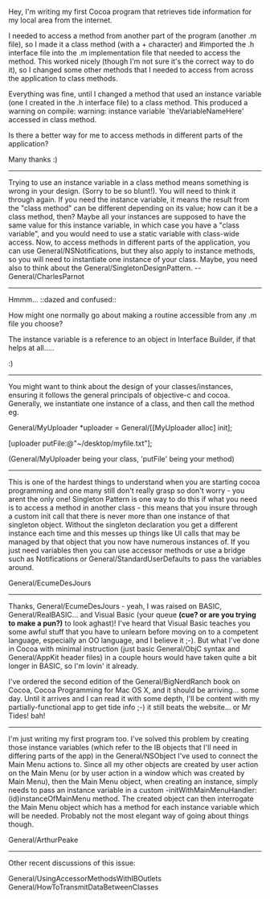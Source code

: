 Hey, I'm writing my first Cocoa program that retrieves tide information for my local area from the internet.

I needed to access a method from another part of the program (another .m file), so I made it a class method (with a + character) and #imported the .h interface file into the .m implementation file that needed to access the method. This worked nicely (though I'm not sure it's the correct way to do it), so I changed some other methods that I needed to access from across the application to class methods.

Everything was fine, until I changed a method that used an instance variable (one I created in the .h interface file) to a class method. This produced a warning on compile:     warning: instance variable `theVariableNameHere' accessed in class method.

Is there a better way for me to access methods in different parts of the application?

Many thanks :)

----

Trying to use an instance variable in a class method means something is wrong in your design. (Sorry to be so blunt!). You will need to think it through again. If you need the instance variable, it means the result from the "class method" can be different depending on its value; how can it be a class method, then? Maybe all your instances are supposed to have the same value for this instance variable, in which case you have a "class variable", and you would need to use a static variable with class-wide access.
Now, to access methods in different parts of the application, you can use General/NSNotifications, but they also apply to instance methods, so you will need to instantiate one instance of your class.
Maybe, you need also to think about the General/SingletonDesignPattern. --General/CharlesParnot

----

Hmmm... ::dazed and confused::

How might one normally go about making a routine accessible from any .m file you choose?

The instance variable is a reference to an object in Interface Builder, if that helps at all.....

:)

----

You might want to think about the design of your classes/instances, ensuring it follows the general principals of objective-c and cocoa.
Generally, we instantiate one instance of a class, and then call the method eg.

General/MyUploader *uploader = General/[[MyUploader alloc] init];

[uploader putFile:@"~/desktop/myfile.txt"];

(General/MyUploader being your class, 'putFile' being your method)

----

This is one of the hardest things to understand when you are starting cocoa programming and one many still don't really grasp so don't worry - you arent the only one!  Singleton Pattern is one way to do this if what you need is to access a method in another class - this means that you insure through a custom init call that there is never more than one instance of that singleton object.  Without the singleton declaration you get a different instance each time and this messes up things like UI calls that may be managed by that object that you now have numerous instances of.  If you just need variables then you can use accessor methods or use a bridge such as Notifications or General/StandardUserDefaults to pass the variables around.

General/EcumeDesJours

----

Thanks, General/EcumeDesJours - yeah, I was raised on BASIC, General/RealBASIC... and Visual Basic (your queue **(cue? or are you trying to make a pun?)** to look aghast)! I've heard that Visual Basic teaches you some awful stuff that you have to unlearn before moving on to a competent language, especially an OO language, and I believe it ;-). But what I've done in Cocoa with minimal instruction (just basic General/ObjC syntax and General/AppKit header files) in a couple hours would have taken quite a bit longer in BASIC, so I'm lovin' it already.

I've ordered the second edition of the General/BigNerdRanch book on Cocoa, Cocoa Programming for Mac OS X, and it should be arriving... some day. Until it arrives and I can read it with some depth, I'll be content with my partially-functional app to get tide info ;-) it still beats the website... or Mr Tides! bah!

----

I'm just writing my first program too. I've solved this problem by creating those instance variables (which refer to the IB objects that I'll need in differing parts of the app) in the General/NSObject I've used to connect the Main Menu actions to. Since all my other objects are created by user action on the Main Menu (or by user action in a window which was created by Main Menu), then the Main Menu object, when creating an instance, simply needs to pass an instance variable in a custom -initWithMainMenuHandler:(id)instanceOfMainMenu method. The created object can then interrogate the Main Menu object which has a method for each instance variable which will be needed. Probably not the most elegant way of going about things though.

General/ArthurPeake

----

Other recent discussions of this issue:

General/UsingAccessorMethodsWithIBOutlets
General/HowToTransmitDataBetweenClasses